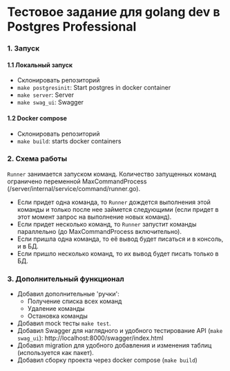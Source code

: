# Тестовое задание для golang dev в Postgres Professional

### 1. Запуск
#### 1.1 Локальный запуск
- Склонировать репозиторий
- ```make postgresinit```: Start postgres in docker container
- ```make server```: Server
- ```make swag_ui```: Swagger

#### 1.2 Docker compose
- Склонировать репозиторий
- ```make build```: starts docker containers

### 2. Схема работы


`Runner` занимается запуском команд. Количество запущенных команд ограничено переменной MaxCommandProcess (/server/internal/service/command/runner.go).  
- Если придет одна команда, то `Runner` дождется выполнения этой команды и только после нее займется следующими (если придет в этот момент запрос на выполнение новых команд).  
- Если придет несколько команд, то `Runner` запустит команды параллельно (до MaxCommandProcess включительно).
- Если пришла одна команда, то её вывод будет писаться и в консоль, и в БД.
- Если пришло несколько команд, то их вывод будет писать только в БД.

### 3. Дополнительный функционал
- Добавил дополнительные 'ручки':  
    - Получение списка всех команд
    - Удаление команды
    - Остановка команды
- Добавил mock тесты ```make test```.
- Добавил Swagger для наглядного и удобного тестирование API (```make swag_ui```): http://localhost:8000/swagger/index.html
- Добавил migration для удобного добавления и изменения таблиц (используется как пакет).
- Добавил сборку проекта через docker compose (```make build```)